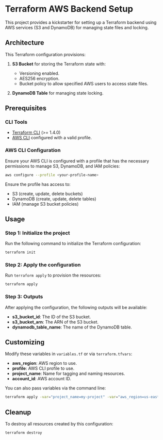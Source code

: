 # Terraform AWS Backend Setup

This project provides a kickstarter for setting up a Terraform backend using AWS services (S3 and DynamoDB) for managing state files and locking.

## Architecture

This Terraform configuration provisions:

1. **S3 Bucket** for storing the Terraform state with:
    - Versioning enabled.
    - AES256 encryption.
    - Bucket policy to allow specified AWS users to access state files.

2. **DynamoDB Table** for managing state locking.

## Prerequisites

### CLI Tools

- [Terraform CLI](https://www.terraform.io/downloads) (>= 1.4.0)
- [AWS CLI](https://aws.amazon.com/cli/) configured with a valid profile.

### AWS CLI Configuration

Ensure your AWS CLI is configured with a profile that has the necessary permissions to manage S3, DynamoDB, and IAM policies:

```bash
aws configure --profile <your-profile-name>
```

Ensure the profile has access to:

- S3 (create, update, delete buckets)
- DynamoDB (create, update, delete tables)
- IAM (manage S3 bucket policies)

## Usage

### Step 1: Initialize the project

Run the following command to initialize the Terraform configuration:

```bash
terraform init
```

### Step 2: Apply the configuration

Run `terraform apply` to provision the resources:

```bash
terraform apply
```

### Step 3: Outputs

After applying the configuration, the following outputs will be available:

- **s3_bucket_id**: The ID of the S3 bucket.
- **s3_bucket_arn**: The ARN of the S3 bucket.
- **dynamodb_table_name**: The name of the DynamoDB table.

## Customizing

Modify these variables in `variables.tf` or via `terraform.tfvars`:

- **aws_region**: AWS region to use.
- **profile**: AWS CLI profile to use.
- **project_name**: Name for tagging and naming resources.
- **account_id**: AWS account ID.

You can also pass variables via the command line:

```bash
terraform apply -var="project_name=my-project" -var="aws_region=us-east-1"
```

## Cleanup

To destroy all resources created by this configuration:

```bash
terraform destroy
```